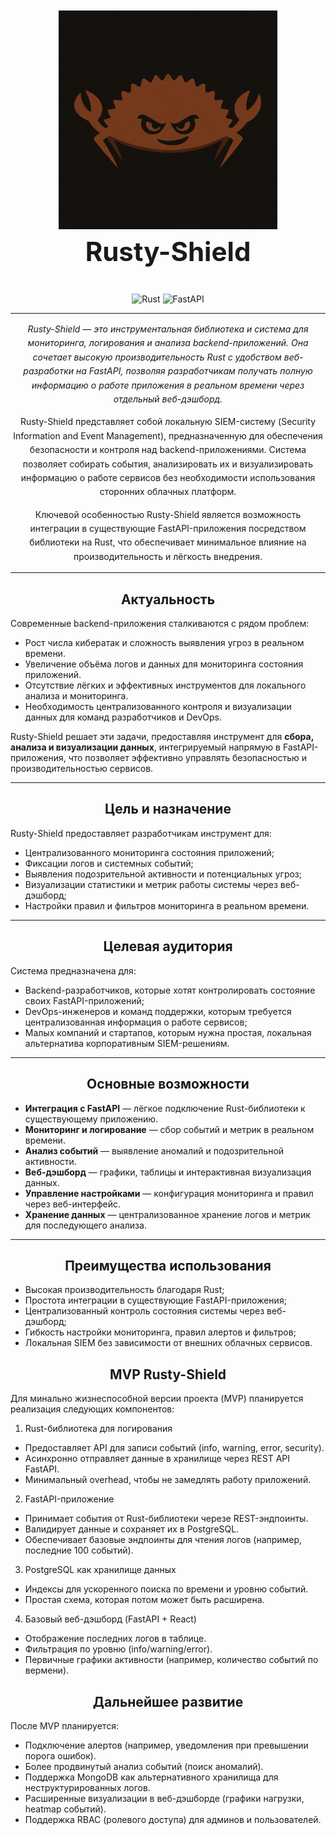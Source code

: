<h1 align="center" style="font-size: 3em; font-weight: bold; margin: 1em 0;">
  <a name="logo">
    <img src="pictures/rusty.png" alt="rusty-shield" width="350" height="350"/>
  </a>
  <br/>
  <strong>Rusty-Shield</strong>
</h1>

<div align="center" style="margin-bottom: 1em;">

  ![Rust](https://img.shields.io/badge/Rust-000000?logo=rust&logoColor=white)
  ![FastAPI](https://img.shields.io/badge/FastAPI-009688?logo=fastapi&logoColor=white)

</div>

---

<div align="center" style="max-width: 800px; margin: auto; line-height: 1.6;">
  <p><em>Rusty-Shield — это инструментальная библиотека и система для мониторинга, логирования и анализа backend-приложений. Она сочетает высокую производительность Rust с удобством веб-разработки на FastAPI, позволяя разработчикам получать полную информацию о работе приложения в реальном времени через отдельный веб-дэшборд.</em></p>

  <p>
    Rusty-Shield представляет собой локальную SIEM-систему (Security Information and Event Management), предназначенную для обеспечения безопасности и контроля над backend-приложениями. Система позволяет собирать события, анализировать их и визуализировать информацию о работе сервисов без необходимости использования сторонних облачных платформ.
  </p>

  <p>
    Ключевой особенностью Rusty-Shield является возможность интеграции в существующие FastAPI-приложения посредством библиотеки на Rust, что обеспечивает минимальное влияние на производительность и лёгкость внедрения.
  </p>
</div>

---

<div align="center">
  <h2>Актуальность</h2>
</div>

Современные backend-приложения сталкиваются с рядом проблем:

- Рост числа кибератак и сложность выявления угроз в реальном времени.  
- Увеличение объёма логов и данных для мониторинга состояния приложений.  
- Отсутствие лёгких и эффективных инструментов для локального анализа и мониторинга.  
- Необходимость централизованного контроля и визуализации данных для команд разработчиков и DevOps.  

Rusty-Shield решает эти задачи, предоставляя инструмент для **сбора, анализа и визуализации данных**, интегрируемый напрямую в FastAPI-приложения, что позволяет эффективно управлять безопасностью и производительностью сервисов.

---

<div align="center">
  <h2>Цель и назначение</h2>
</div>

Rusty-Shield предоставляет разработчикам инструмент для:

- Централизованного мониторинга состояния приложений;  
- Фиксации логов и системных событий;  
- Выявления подозрительной активности и потенциальных угроз;  
- Визуализации статистики и метрик работы системы через веб-дэшборд;  
- Настройки правил и фильтров мониторинга в реальном времени.

---

<div align="center">
  <h2>Целевая аудитория</h2>
</div>

Система предназначена для:

- Backend-разработчиков, которые хотят контролировать состояние своих FastAPI-приложений;  
- DevOps-инженеров и команд поддержки, которым требуется централизованная информация о работе сервисов;  
- Малых компаний и стартапов, которым нужна простая, локальная альтернатива корпоративным SIEM-решениям.

---

<div align="center">
  <h2>Основные возможности</h2>
</div>

- **Интеграция с FastAPI** — лёгкое подключение Rust-библиотеки к существующему приложению.  
- **Мониторинг и логирование** — сбор событий и метрик в реальном времени.  
- **Анализ событий** — выявление аномалий и подозрительной активности.  
- **Веб-дэшборд** — графики, таблицы и интерактивная визуализация данных.  
- **Управление настройками** — конфигурация мониторинга и правил через веб-интерфейс.  
- **Хранение данных** — централизованное хранение логов и метрик для последующего анализа.

---

<div align="center">
  <h2>Преимущества использования</h2>
</div>

- Высокая производительность благодаря Rust;  
- Простота интеграции в существующие FastAPI-приложения;  
- Централизованный контроль состояния системы через веб-дэшборд;  
- Гибкость настройки мониторинга, правил алертов и фильтров;  
- Локальная SIEM без зависимости от внешних облачных сервисов.

<div align="center">
  <h2>MVP Rusty-Shield</h2>
</div>

Для минально жизнеспособной версии проекта (MVP) планируется реализация следующих компонентов:

1. Rust-библиотека для логирования

- Предоставляет API для записи событий (info, warning, error, security).
- Асинхронно отправляет данные в хранилище через REST API FastAPI.
- Минимальный overhead, чтобы не замедлять работу приложений.

2. FastAPI-приложение

- Принимает события от Rust-библиотеки черезе REST-эндпоинты.
- Валидирует данные и сохраняет их в PostgreSQL.
- Обеспечивает базовые эндпоинты для чтения логов (например, последние 100 событий).

3. PostgreSQL как хранилище данных

- Индексы для ускоренного поиска по времени и уровню событий.
- Простая схема, которая потом может быть расширена.

4. Базовый веб-дэшборд (FastAPI + React)

- Отображение последних логов в таблице.
- Фильтрация по уровню (info/warning/error).
- Первичные графики активности (например, количество событий по вермени).

<div align="center">
  <h2>Дальнейшее развитие</h2>
</div>

После MVP планируется:

- Подключение алертов (например, уведомления при превышении порога ошибок).
- Более продвинутый анализ событий (поиск аномалий).
- Поддержка MongoDB как альтернативного хранилища для неструктурированных логов.
- Расширенные визуализации в веб-дэшборде (графики нагрузки, heatmap событий).
- Поддержка RBAC (ролевого доступа) для админов и пользователей.

